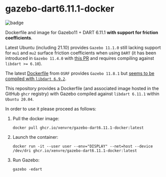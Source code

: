 # gazebo-dart6.11.1-docker

![badge](https://github.com/xenvre/gazebo-dart6.11.1-docker/workflows/Docker%20Image%20Build/badge.svg)

Dockerfile and image for Gazebo11 + DART 6.11.1 **with support for friction coefficients**.

Latest Ubuntu (including 21.10) provides `Gazebo 11.1.0` still lacking support for `mu1` and `mu2` surface friction coefficients  when using `DART` (it has been introduced in `Gazebo 11.4.0` with [this PR](https://github.com/osrf/gazebo/pull/2781) and requires compiling against `libdart >= 6.10`).

The latest [Dockerfile](https://github.com/osrf/docker_images/blob/1b0072a315610a6e009bcf09343d79255933cbb2/gazebo/11/ubuntu/focal/gzserver11/Dockerfile) from `OSRF` provides `Gazebo 11.8.1` but [seems to be compiled with `libdart 6.9.2`](https://github.com/docker-library/repo-info/blob/master/repos/gazebo/local/libgazebo11-focal.md#dpkg-source-package-dart692-2build4).

This repository provides a Dockerfile (and associated image hosted in the GitHub `ghcr` registry) with Gazebo compiled against `libdart 6.11.1` within `Ubuntu 20.04`.

In order to use it please proceed as follows:

1. Pull the docker image:
    ```console
    docker pull ghcr.io/xenvre/gazebo-dart6.11.1-docker:latest
    ```
1. Launch the container:
    ```console
    docker run -it --user user --env="DISPLAY" --net=host --device /dev/dri ghcr.io/xenvre/gazebo-dart6.11.1-docker:latest
    ```
1. Run Gazebo:
    ```console
    gazebo -edart
    ```
